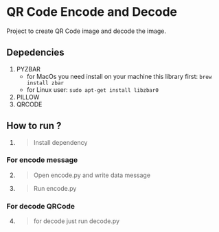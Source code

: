 # QR Code Encode and Decode

Project to create QR Code image and decode the image.

## Depedencies
1. PYZBAR
   - for MacOs you need install on your machine this library first: `brew install zbar`
   - for Linux user: `sudo apt-get install libzbar0`
2. PILLOW
3. QRCODE

## How to run ?
1. > Install dependency

### For encode message
2. > Open encode.py and write data message
3. > Run encode.py

### For decode QRCode
4. > for decode just run decode.py

